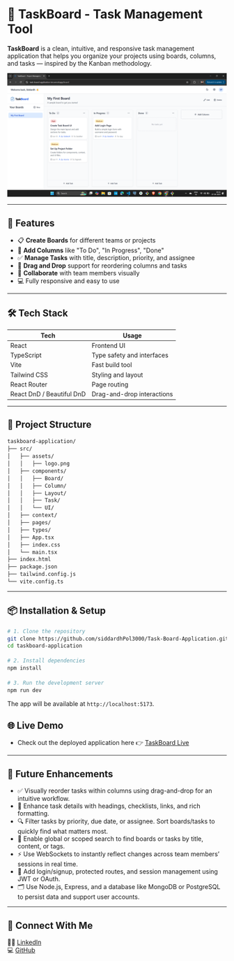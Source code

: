 # 🧩 TaskBoard - Task Management Tool

**TaskBoard** is a clean, intuitive, and responsive task management application that helps you organize your projects using boards, columns, and tasks — inspired by the Kanban methodology.

![TaskBoard Preview](./src/assets/BoardView.png)

---

## 🚀 Features

- 📋 **Create Boards** for different teams or projects
- 🧱 **Add Columns** like "To Do", "In Progress", "Done"
- ✅ **Manage Tasks** with title, description, priority, and assignee
- 🔁 **Drag and Drop** support for reordering columns and tasks
- 👥 **Collaborate** with team members visually
- 💻 Fully responsive and easy to use

---

## 🛠️ Tech Stack

| Tech         | Usage                      |
|--------------|----------------------------|
| React        | Frontend UI                |
| TypeScript   | Type safety and interfaces |
| Vite         | Fast build tool            |
| Tailwind CSS | Styling and layout         |
| React Router | Page routing               |
| React DnD / Beautiful DnD | Drag-and-drop interactions |

---


## 📁 Project Structure

```bash
taskboard-application/
├── src/
│   ├── assets/ 
│   │   ├── logo.png
│   ├── components/
│   │   ├── Board/
│   │   ├── Column/
│   │   ├── Layout/
│   │   ├── Task/
│   │   └── UI/
│   ├── context/
│   ├── pages/
│   ├── types/
│   ├── App.tsx
│   ├── index.css
│   └── main.tsx
├── index.html
├── package.json
├── tailwind.config.js
└── vite.config.ts
```

---

## 📦 Installation & Setup

```bash
# 1. Clone the repository
git clone https://github.com/siddardhPol3000/Task-Board-Application.git
cd taskboard-application

# 2. Install dependencies
npm install

# 3. Run the development server
npm run dev
```

The app will be available at `http://localhost:5173`.

## 🌐 Live Demo
- Check out the deployed application here 👉 [TaskBoard Live](https://task-board-application-ten.vercel.app/)

---

## 🚀 Future Enhancements

- ✅ Visually reorder tasks within columns using drag-and-drop for an intuitive workflow.
- 📝 Enhance task details with headings, checklists, links, and rich formatting.
- 🔍 Filter tasks by priority, due date, or assignee. Sort boards/tasks to quickly find what matters most.
- 🔎 Enable global or scoped search to find boards or tasks by title, content, or tags.
- ⚡ Use WebSockets to instantly reflect changes across team members’ sessions in real time.
- 🔐 Add login/signup, protected routes, and session management using JWT or OAuth.
- 🗂️ Use Node.js, Express, and a database like MongoDB or PostgreSQL to persist data and support user accounts.

---

## 🔗 Connect With Me

🧑‍💻 [LinkedIn](https://www.linkedin.com/in/siddardhpol/)  
💻 [GitHub](https://github.com/siddardhPol3000)
